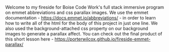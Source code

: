 Welcome to my fireside for Boise Code Work's full stack immersive program on emmet abbreviations and css parallax images.
We use the emmet documentation - https://docs.emmet.io/abbreviations/ - in order to learn how to write all of the html for the body 
  of this project in just one line.
We also used the background-attached css property on our background images to generate a parallax affect.
You can check out the final product of this short lesson here - https://porterwilcox.github.io/fireside-emmet-parallax/
